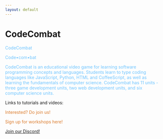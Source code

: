```yaml
---
layout: default
---
```


# CodeCombat


<p style="color:#6EC4FF;">CodeCombat</p>

<p style="color:#6EC4FF;">Code•com•bat</p>

<p style="color:#6EC4FF;">CodeCombat is an educational video game for learning software programming concepts and languages. Students learn to type coding languages like JavaScript, Python, HTML and CoffeeScript, as well as learning the fundamentals of computer science. CodeCombat has 11 units - three game development units, two web development units, and six computer science units.</p>

Links to tutorials and videos:

<p style="color:#DB7C2E;">Interested? Do join us!</p>

<p style="color:#DB7C2E;">Sign up for workshops here!</p>

<a class="btn brand horizontal_align" href="{{ site.baseurl }}/join-us">Join our Discord!</a>

